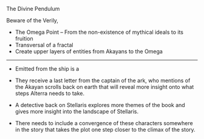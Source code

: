
The Divine Pendulum 

Beware of the  Verily, 

- The Omega Point – From the non-existence of mythical ideals to its fruition
- Transversal of a fractal 
- Create upper layers of entities from Akayans to the Omega

----------------------------

+ Emitted from the ship is a 

+ They receive a last letter from the captain of the ark, who mentions of the Akayan scrolls back on earth that will reveal more insight onto what steps Alterra needs to take.

+ A detective back on Stellaris explores more themes of the book and gives more insight into the landscape of Stellaris.

+ There needs to include a convergence of these characters somewhere in the story that takes the plot one step closer to the climax of the story.

